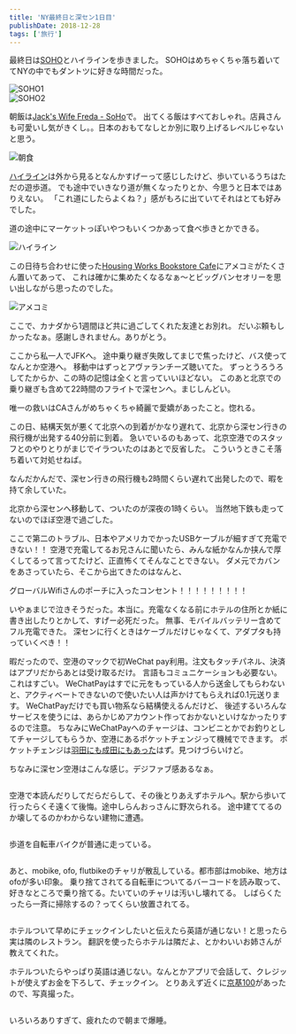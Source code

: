```yaml
---
title: 'NY最終日と深セン1日目'
publishDate: 2018-12-28
tags: ['旅行']
---
```


最終日は[SOHO](https://www.google.com/maps/place/@40.7236447,-74.0050567,16z/data=!3m1!4b1!4m5!3m4!1s0x89c2598c5e51e2f3:0xce2f3449f490f818!8m2!3d40.723301!4d-74.0029883)とハイラインを歩きました。
SOHOはめちゃくちゃ落ち着いててNYの中でもダントツに好きな時間だった。

<div class="img"><img src="/images/11/1.jpg" alt="SOHO1"></div>
<div class="img"><img src="/images/11/2.jpg" alt="SOHO2"></div>

朝飯は[Jack's Wife Freda - SoHo](https://www.google.com/maps/place/@40.722054,-73.9973804,19.74z/data=!4m5!3m4!1s0x89c25988d7b58803:0x1dd33c62aeb2a76a!8m2!3d40.7221234!4d-73.9975099?authuser=0&hl=ja)で。
出てくる飯はすべておしゃれ。店員さんも可愛いし気がきくし。。日本のおもてなしとか別に取り上げるレベルじゃないと思う。

<div class="img"><img src="/images/11/3.jpg" alt="朝食"></div>

[ハイライン](https://www.google.com/maps/place/@40.7479925,-74.0069536,17z/data=!3m1!4b1!4m5!3m4!1s0x89c259c7840fb4e5:0x583f615c850a3c91!8m2!3d40.7479925!4d-74.0047649?authuser=0&hl=ja)は外から見るとなんかすげーって感じしたけど、歩いているうちはただの遊歩道。
でも途中でいきなり道が無くなったりとか、今思うと日本ではありえない。
「これ道にしたらよくね？」感がもろに出ていてそれはとても好みでした。

道の途中にマーケットっぽいやつもいくつかあって食べ歩きとかできる。

<div class="img"><img src="/images/11/4.jpg" alt="ハイライン"></div>

この日待ち合わせに使った[Housing Works Bookstore Cafe](https://www.google.com/maps/place/@40.724569,-73.9986737,17z/data=!3m1!4b1!4m5!3m4!1s0x89c2598f0b63a449:0xd48bfa18a7914de3!8m2!3d40.724569!4d-73.996485?authuser=0&hl=ja)にアメコミがたくさん置いてあって、
これは確かに集めたくなるなぁ〜とビッグバンセオリーを思い出しながら思ったのでした。

<div class="img"><img src="/images/11/5.jpg" alt="アメコミ"></div>

ここで、カナダから1週間ほど共に過ごしてくれた友達とお別れ。
だいぶ頼もしかったなぁ。感謝しきれません。ありがとう。

ここから私一人でJFKへ。
途中乗り継ぎ失敗してまじで焦ったけど、バス使ってなんとか空港へ。
移動中はずっとアヴァランチーズ聴いてた。
ずっとうろうろしてたからか、この時の記憶は全くと言っていいほどない。
このあと北京での乗り継ぎも含めて22時間のフライトで深センへ。まじしんどい。

唯一の救いはCAさんがめちゃくちゃ綺麗で愛嬌があったこと。惚れる。

この日、結構天気が悪くて北京への到着がかなり遅れて、北京から深セン行きの飛行機が出発する40分前に到着。
急いでいるのもあって、北京空港でのスタッフとのやりとりがまじでイラついたのはあとで反省した。
こういうときこそ落ち着いて対処せねば。

なんだかんだで、深セン行きの飛行機も2時間くらい遅れて出発したので、暇を持て余していた。

北京から深センへ移動して、ついたのが深夜の1時くらい。
当然地下鉄も走ってないのでほぼ空港で過ごした。

ここで第二のトラブル、日本やアメリカでかったUSBケーブルが細すぎて充電できない！！
空港で充電してるお兄さんに聞いたら、みんな紙かなんか挟んで厚くしてるって言ってたけど、正直怖くてそんなことできない。
ダメ元でカバンをあさっていたら、そこから出てきたのはなんと、

グローバルWifiさんのポーチに入ったコンセント！！！！！！！！！

いやぁまじで泣きそうだった。本当に。充電なくなる前にホテルの住所とか紙に書き出したりとかして、すげー必死だった。
無事、モバイルバッテリー含めてフル充電できた。
深センに行くときはケーブルだけじゃなくて、アダプタも持っていくべき！！

暇だったので、空港のマックで初WeChat pay利用。注文もタッチパネル、決済はアプリだからあとは受け取るだけ。
言語もコミュニケーションも必要ない。これはすごい。
WeChatPayはすでに元をもっている人から送金してもらわないと、アクティベートできないので使いたい人は声かけてもらえれば0.1元送ります。
WeChatPayだけでも買い物系なら結構使えるんだけど、
後述するいろんなサービスを使うには、あらかじめアカウント作っておかないといけなかったりするので注意。
ちなみにWeChatPayへのチャージは、コンビニとかでお釣りとしてチャージしてもらうか、空港にあるポケットチェンジって機械でできます。
ポケットチェンジは[羽田にも成田にもあった](https://www.pocket-change.jp/ja/where-to-find/kanto/)はず。見つけづらいけど。

ちなみに深セン空港はこんな感じ。デジファブ感あるなぁ。

<div class="img"><img src="/images/11/6.jpg" alt=""></div>

空港で本読んだりしてだらだらして、その後とりあえずホテルへ。駅から歩いて行ったらくそ遠くて後悔。途中しらんおっさんに野次られる。
途中建ててるのか壊してるのかわからない建物に遭遇。

<div class="img"><img src="/images/11/7.jpg" alt=""></div>

歩道を自転車バイクが普通に走っている。

<div class="img"><img src="/images/11/8.jpg" alt=""></div>

あと、mobike, ofo, flutbikeのチャリが散乱している。都市部はmobike、地方はofoが多い印象。
乗り捨てされてる自転車についてるバーコードを読み取って、好きなところで乗り捨てる。たいていのチャリは汚いし壊れてる。
しばらくたったら一斉に掃除するの？ってくらい放置されてる。

<div class="img"><img src="/images/11/9.jpg" alt=""></div>

ホテルついて早めにチェックインしたいと伝えたら英語が通じない！と思ったら実は隣のレストラン。
翻訳を使ったらホテルは隣だよ、とかわいいお姉さんが教えてくれた。

ホテルついたらやっぱり英語は通じない。なんとかアプリで会話して、クレジットが使えずお金を下ろして、チェックイン。
とりあえず近くに[京基100](https://www.google.com/maps/place/@22.542218,114.106514,15z/data=!4m2!3m1!1s0x0:0x8b1e15d64b5eee9?ved=2ahUKEwiW5_PMgrPgAhUI77wKHdfiCfgQ_BIwEHoECAQQCA)があったので、写真撮った。

<div class="img"><img src="/images/11/10.jpg" alt=""></div>

いろいろありすぎて、疲れたので朝まで爆睡。
